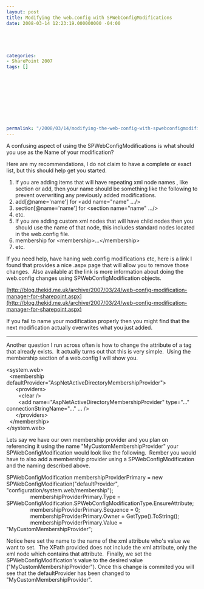 ```yaml
---
layout: post
title: Modifying the web.config with SPWebConfigModifications
date: 2008-03-14 12:23:19.000000000 -04:00





categories:
- SharePoint 2007
tags: []

  
  
  

  
  
  
  
  
permalink: "/2008/03/14/modifying-the-web-config-with-spwebconfigmodifications/"
---
```

A confusing aspect of using the SPWebConfigModifications is what should you use as the Name of your modification?

Here are my recommendations, I do not claim to have a complete or exact list, but this should help get you started.

1. If you are adding items that will have repeating xml node names , like section or add, then your name should be something like the following to prevent overwriting any previously added modifications.
  1. add[@name='name'] for \<add name="name" .../\>
  2. section[@name='name'] for \<section name="name" .../\>
  3. etc.
2. If you are adding custom xml nodes that will have child nodes then you should use the name of that node, this includes standard nodes located in the web.config file.
  1. membership for \<membership\>...\</membership\>
  2. etc.

If you need help, have haning web.config modifications etc, here is a link I found that provides a nice .aspx page that will allow you to remove those changes.&nbsp; Also available at the link is more information about doing the web.config changes using SPWebConfigModification objects.

[http://blog.thekid.me.uk/archive/2007/03/24/web-config-modification-manager-for-sharepoint.aspx](http://blog.thekid.me.uk/archive/2007/03/24/web-config-modification-manager-for-sharepoint.aspx)

If you fail to name your modification properly then you might find that the next modification actually overwrites what you just added.

* * *

Another question I run across often is how to change the attribute of a tag that already exists.&nbsp; It actually turns out that this is very simple.&nbsp; Using the membership section of a web.config I will show you.

\<system.web\>  
&nbsp; \<membership defaultProvider="AspNetActiveDirectoryMembershipProvider"\>  
&nbsp;&nbsp;&nbsp;&nbsp;&nbsp; \<providers\>  
&nbsp;&nbsp;&nbsp;&nbsp;&nbsp;&nbsp;&nbsp; \<clear /\>  
&nbsp;&nbsp;&nbsp;&nbsp;&nbsp;&nbsp;&nbsp; \<add name="AspNetActiveDirectoryMembershipProvider" type="..." connectionStringName="..." ... /\>  
&nbsp;&nbsp;&nbsp;&nbsp;&nbsp; \</providers\>  
&nbsp; \</membership\>  
\</system.web\>

Lets say we have our own membership provider and you plan on referencing it using the name "MyCustomMembershipProvider" your SPWebConfigModification would look like the following.&nbsp; Rember you would have to also add a membership provider using a SPWebConfigModification and the naming described above.

SPWebConfigModification membershipProviderPrimary = new SPWebConfigModification("defaultProvider", "configuration/system.web/membership");  
&nbsp;&nbsp;&nbsp;&nbsp;&nbsp;&nbsp;&nbsp;&nbsp;&nbsp;&nbsp;&nbsp;&nbsp;&nbsp;&nbsp;&nbsp; membershipProviderPrimary.Type = SPWebConfigModification.SPWebConfigModificationType.EnsureAttribute;  
&nbsp;&nbsp;&nbsp;&nbsp;&nbsp;&nbsp;&nbsp;&nbsp;&nbsp;&nbsp;&nbsp;&nbsp;&nbsp;&nbsp;&nbsp; membershipProviderPrimary.Sequence = 0;  
&nbsp;&nbsp;&nbsp;&nbsp;&nbsp;&nbsp;&nbsp;&nbsp;&nbsp;&nbsp;&nbsp;&nbsp;&nbsp;&nbsp;&nbsp; membershipProviderPrimary.Owner = GetType().ToString();  
&nbsp;&nbsp;&nbsp;&nbsp;&nbsp;&nbsp;&nbsp;&nbsp;&nbsp;&nbsp;&nbsp;&nbsp;&nbsp;&nbsp;&nbsp; membershipProviderPrimary.Value = "MyCustomMembershipProvider";

Notice here set the name to the name of the xml attribute who's value we want to set.&nbsp; The XPath provided does not include the xml attribute, only the xml node which contains that attribute.&nbsp; Finally, we set the SPWebConfigModification's value to the desired value ("MyCustomMembershipProvider"). Once this change is commited you will see that the defaultProvider has been changed to "MyCustomMembershipProvider".

